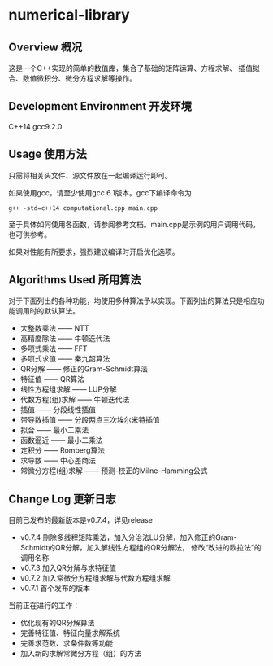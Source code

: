 # numerical-library
## Overview 概况
这是一个C++实现的简单的数值库，集合了基础的矩阵运算、方程求解、 插值拟合、数值微积分、微分方程求解等操作。
## Development Environment 开发环境
C++14 gcc9.2.0
## Usage 使用方法
只需将相关头文件、源文件放在一起编译运行即可。

如果使用gcc，请至少使用gcc 6.1版本。gcc下编译命令为
```
g++ -std=c++14 computational.cpp main.cpp
```
至于具体如何使用各函数，请参阅参考文档。main.cpp是示例的用户调用代码，也可供参考。

如果对性能有所要求，强烈建议编译时开启优化选项。
## Algorithms Used 所用算法
对于下面列出的各种功能，均使用多种算法予以实现。下面列出的算法只是相应功能调用时的默认算法。
* 大整数乘法 —— NTT
* 高精度除法 —— 牛顿迭代法
* 多项式乘法 —— FFT
* 多项式求值 —— 秦九韶算法
* QR分解 —— 修正的Gram-Schmidt算法
* 特征值 —— QR算法
* 线性方程组求解 —— LUP分解
* 代数方程(组)求解 —— 牛顿迭代法
* 插值 —— 分段线性插值
* 带导数插值 —— 分段两点三次埃尔米特插值
* 拟合 —— 最小二乘法
* 函数逼近 —— 最小二乘法
* 定积分 —— Romberg算法
* 求导数 —— 中心差商法
* 常微分方程(组)求解 —— 预测-校正的Milne-Hamming公式
## Change Log 更新日志
目前已发布的最新版本是v0.7.4，详见release
* v0.7.4 删除多线程矩阵乘法，加入分治法LU分解，加入修正的Gram-Schmidt的QR分解，加入解线性方程组的QR分解法，
修改“改进的欧拉法”的调用名称
* v0.7.3 加入QR分解与求特征值
* v0.7.2 加入常微分方程组求解与代数方程组求解
* v0.7.1 首个发布的版本

当前正在进行的工作：
* 优化现有的QR分解算法
* 完善特征值、特征向量求解系统
* 完善求范数、求条件数等功能
* 加入新的求解常微分方程（组）的方法
